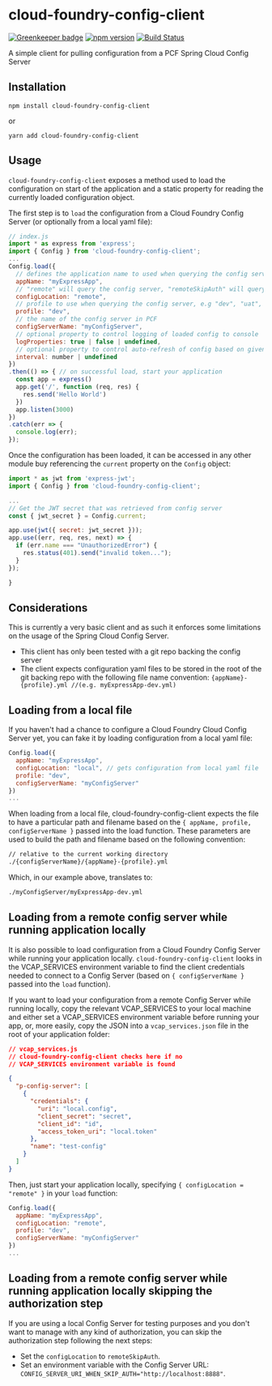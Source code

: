 # cloud-foundry-config-client

[![Greenkeeper badge](https://badges.greenkeeper.io/adamkl/cloud-foundry-config-client.svg)](https://greenkeeper.io/)
[![npm version](https://badge.fury.io/js/cloud-foundry-config-client.svg)](https://badge.fury.io/js/cloud-foundry-config-client)
[![Build Status](https://travis-ci.org/adamkl/cloud-foundry-config-client.svg?branch=master)](https://travis-ci.org/adamkl/cloud-foundry-config-client)

A simple client for pulling configuration from a PCF Spring Cloud Config Server

## Installation

```
npm install cloud-foundry-config-client
```

or

```
yarn add cloud-foundry-config-client
```

## Usage

`cloud-foundry-config-client` exposes a method used to load the configuration on start of the application and a static property for reading the currently loaded configuration object.

The first step is to `load` the configuration from a Cloud Foundry Config Server (or optionally from a local yaml file):

```javascript
// index.js
import * as express from 'express';
import { Config } from 'cloud-foundry-config-client';
...
Config.load({
  // defines the application name to used when querying the config server
  appName: "myExpressApp",
  // "remote" will query the config server, "remoteSkipAuth" will query the config server skipping authorization step and "local" will read from a local yaml file
  configLocation: "remote",
  // profile to use when querying the config server, e.g "dev", "uat", "prod"
  profile: "dev",
  // the name of the config server in PCF
  configServerName: "myConfigServer",
  // optional property to control logging of loaded config to console
  logProperties: true | false | undefined,
  // optional property to control auto-refresh of config based on given interval (seconds)
  interval: number | undefined
})
.then(() => { // on successful load, start your application
  const app = express()
  app.get('/', function (req, res) {
    res.send('Hello World')
  })
  app.listen(3000)
})
.catch(err => {
  console.log(err);
});
```

Once the configuration has been loaded, it can be accessed in any other module buy referencing the `current` property on the `Config` object:

```javascript
import * as jwt from 'express-jwt';
import { Config } from 'cloud-foundry-config-client';

...
// Get the JWT secret that was retrieved from config server
const { jwt_secret } = Config.current;

app.use(jwt({ secret: jwt_secret }));
app.use((err, req, res, next) => {
  if (err.name === "UnauthorizedError") {
    res.status(401).send("invalid token...");
  }
});

}
```

## Considerations

This is currently a very basic client and as such it enforces some limitations on the usage of the Spring Cloud Config Server.

- This client has only been tested with a git repo backing the config server
- The client expects configuration yaml files to be stored in the root of the git backing repo with the following file name convention: `{appName}-{profile}.yml //(e.g. myExpressApp-dev.yml)`

## Loading from a local file

If you haven't had a chance to configure a Cloud Foundry Cloud Config Server yet, you can fake it by loading configuration from a local yaml file:

```javascript
Config.load({
  appName: "myExpressApp",
  configLocation: "local", // gets configuration from local yaml file
  profile: "dev",
  configServerName: "myConfigServer"
})
...
```

When loading from a local file, cloud-foundry-config-client expects the file to have a particular path and filename based on the `{ appName, profile, configServerName }` passed into the load function. These parameters are used to build the path and filename based on the following convention:

```bash
// relative to the current working directory
./{configServerName}/{appName}-{profile}.yml
```

Which, in our example above, translates to:

```bash
./myConfigServer/myExpressApp-dev.yml
```

## Loading from a remote config server while running application locally

It is also possible to load configuration from a Cloud Foundry Config Server while running your application locally. `cloud-foundry-config-client` looks in the VCAP_SERVICES environment variable to find the client credentials needed to connect to a Config Server (based on `{ configServerName }` passed into the `load` function).

If you want to load your configuration from a remote Config Server while running locally, copy the relevant VCAP_SERVICES to your local machine and either set a VCAP_SERVICES environment variable before running your app, or, more easily, copy the JSON into a `vcap_services.json` file in the root of your application folder:

```json
// vcap_services.js
// cloud-foundry-config-client checks here if no
// VCAP_SERVICES environment variable is found

{
  "p-config-server": [
    {
      "credentials": {
        "uri": "local.config",
        "client_secret": "secret",
        "client_id": "id",
        "access_token_uri": "local.token"
      },
      "name": "test-config"
    }
  ]
}
```

Then, just start your application locally, specifying `{ configLocation = "remote" }` in your `load` function:

```javascript
Config.load({
  appName: "myExpressApp",
  configLocation: "remote",
  profile: "dev",
  configServerName: "myConfigServer"
})
...
```

## Loading from a remote config server while running application locally skipping the authorization step

If you are using a local Config Server for testing purposes and you don't want to manage with any kind of authorization, 
you can skip the authorization step following the next steps:

* Set the `configLocation` to `remoteSkipAuth`. 
* Set an environment variable with the Config Server URL: `CONFIG_SERVER_URI_WHEN_SKIP_AUTH="http://localhost:8888"`.
